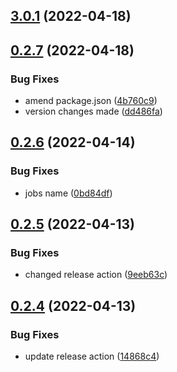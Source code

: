 ## [3.0.1](https://github.com/drey0143143/test-change-log/compare/v0.2.7...v3.0.1) (2022-04-18)



## [0.2.7](https://github.com/drey0143143/test-change-log/compare/v0.2.6...v0.2.7) (2022-04-18)


### Bug Fixes

* amend package.json ([4b760c9](https://github.com/drey0143143/test-change-log/commit/4b760c932e57b2c7e44e5b071cacf4645ee5bdc5))
* version changes made ([dd486fa](https://github.com/drey0143143/test-change-log/commit/dd486fa460d80020ea9cf881a677f8e382b221a6))



## [0.2.6](https://github.com/drey0143143/test-change-log/compare/v0.2.5...v0.2.6) (2022-04-14)


### Bug Fixes

* jobs name ([0bd84df](https://github.com/drey0143143/test-change-log/commit/0bd84df093898d90a8e2164f2ba6dd403a4a8835))



## [0.2.5](https://github.com/drey0143143/test-change-log/compare/v0.2.4...v0.2.5) (2022-04-13)


### Bug Fixes

* changed release action ([9eeb63c](https://github.com/drey0143143/test-change-log/commit/9eeb63c19c1800c4acd25ddb66be8bc0b8fb4a21))



## [0.2.4](https://github.com/drey0143143/test-change-log/compare/v0.2.3...v0.2.4) (2022-04-13)


### Bug Fixes

* update release action ([14868c4](https://github.com/drey0143143/test-change-log/commit/14868c4569273b73fd8ff069381bc78555e48348))



